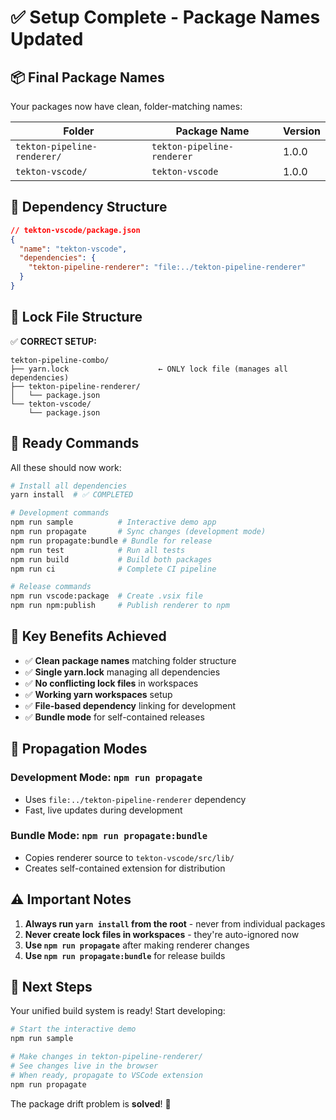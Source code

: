# ✅ Setup Complete - Package Names Updated

## 📦 Final Package Names

Your packages now have clean, folder-matching names:

| **Folder** | **Package Name** | **Version** |
|------------|------------------|-------------|
| `tekton-pipeline-renderer/` | `tekton-pipeline-renderer` | 1.0.0 |
| `tekton-vscode/` | `tekton-vscode` | 1.0.0 |

## 🔗 Dependency Structure

```json
// tekton-vscode/package.json
{
  "name": "tekton-vscode",
  "dependencies": {
    "tekton-pipeline-renderer": "file:../tekton-pipeline-renderer"
  }
}
```

## 📁 Lock File Structure

✅ **CORRECT SETUP:**
```
tekton-pipeline-combo/
├── yarn.lock                    ← ONLY lock file (manages all dependencies)
├── tekton-pipeline-renderer/
│   └── package.json
└── tekton-vscode/
    └── package.json
```

## 🚀 Ready Commands

All these should now work:

```bash
# Install all dependencies
yarn install  # ✅ COMPLETED

# Development commands
npm run sample          # Interactive demo app
npm run propagate       # Sync changes (development mode)
npm run propagate:bundle # Bundle for release
npm run test            # Run all tests
npm run build           # Build both packages
npm run ci              # Complete CI pipeline

# Release commands  
npm run vscode:package  # Create .vsix file
npm run npm:publish     # Publish renderer to npm
```

## 🎯 Key Benefits Achieved

- ✅ **Clean package names** matching folder structure
- ✅ **Single yarn.lock** managing all dependencies
- ✅ **No conflicting lock files** in workspaces
- ✅ **Working yarn workspaces** setup
- ✅ **File-based dependency** linking for development
- ✅ **Bundle mode** for self-contained releases

## 🔄 Propagation Modes

### Development Mode: `npm run propagate`
- Uses `file:../tekton-pipeline-renderer` dependency
- Fast, live updates during development

### Bundle Mode: `npm run propagate:bundle`  
- Copies renderer source to `tekton-vscode/src/lib/`
- Creates self-contained extension for distribution

## ⚠️ Important Notes

1. **Always run `yarn install` from the root** - never from individual packages
2. **Never create lock files in workspaces** - they're auto-ignored now
3. **Use `npm run propagate`** after making renderer changes
4. **Use `npm run propagate:bundle`** for release builds

## 🎉 Next Steps

Your unified build system is ready! Start developing:

```bash
# Start the interactive demo
npm run sample

# Make changes in tekton-pipeline-renderer/
# See changes live in the browser
# When ready, propagate to VSCode extension
npm run propagate
```

The package drift problem is **solved**! 🚀 